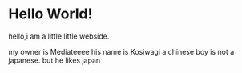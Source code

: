 # Hello World!

hello,i am a little little webside.

my owner is Mediateeee
his name is Kosiwagi
a chinese boy
is not a japanese.
but he likes japan

